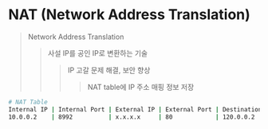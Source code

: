 # NAT (Network Address Translation)

> Network Address Translation
>
> > 사설 IP를 공인 IP로 변환하는 기술
> >
> > > IP 고갈 문제 해결, 보안 향상
> > >
> > > > NAT table에 IP 주소 매핑 정보 저장

```sh
# NAT Table
Internal IP | Internal Port | External IP | External Port | Destination IP | Destination Port
10.0.0.2    | 8992          | x.x.x.x     | 80            | 120.0.0.2      | 80
```
